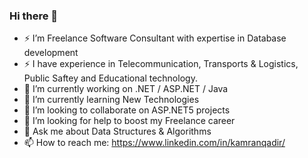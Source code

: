 ### Hi there 👋

<!--
**qadir0108/qadir0108** is a ✨ _special_ ✨ repository because its `README.md` (this file) appears on your GitHub profile.

Here are some ideas to get you started:

- 🔭 I’m currently working on ...
- 🌱 I’m currently learning ...
- 👯 I’m looking to collaborate on ...
- 🤔 I’m looking for help with ...
- 💬 Ask me about ...
- 📫 How to reach me: ...
- 😄 Pronouns: ...
- ⚡ Fun fact: ...
-->

- ⚡ I’m Freelance Software Consultant with expertise in Database development
- ⚡ I have experience in Telecommunication, Transports & Logistics, Public Saftey and Educational technology.
- 🔭 I’m currently working on .NET / ASP.NET / Java
- 🌱 I’m currently learning New Technologies
- 👯 I’m looking to collaborate on ASP.NET5 projects
- 🤔 I’m looking for help to boost my Freelance career
- 💬 Ask me about Data Structures & Algorithms
- 📫 How to reach me: https://www.linkedin.com/in/kamranqadir/
